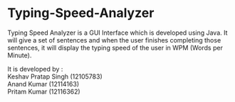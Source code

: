 # Typing-Speed-Analyzer
Typing Speed Analyzer is a GUI Interface which is developed using Java. It will give a set of sentences and when the user finishes completing those sentences, it will display the typing speed of the user in WPM (Words per Minute).

It is developed by :<br>
Keshav Pratap Singh (12105783)<br>
Anand Kumar (12114163)<br>
Pritam Kumar (12116362)<br>
